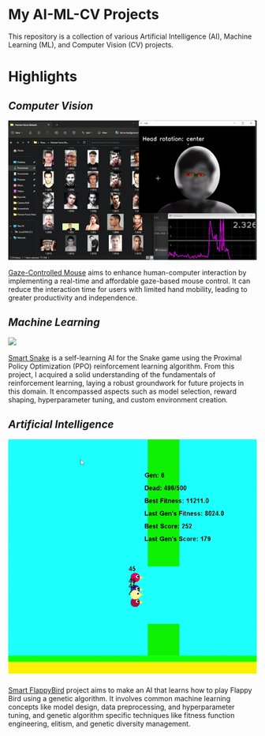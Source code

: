 # My AI-ML-CV Projects

This repository is a collection of various Artificial Intelligence (AI), Machine Learning (ML), and Computer Vision (CV) projects. 

# Highlights
 
## *Computer Vision*

<img src='https://raw.githubusercontent.com/Juhyung8371/AI-ML-CV-Projects/main/Computer%20Vision/Gaze%20Mouse/images/click.gif' width=700>

[Gaze-Controlled Mouse](https://github.com/Juhyung8371/AI-ML-CV-Projects/tree/main/Computer%20Vision/Gaze%20Mouse) aims to enhance human-computer interaction by implementing a real-time and affordable gaze-based mouse control. It can reduce the interaction time for users with limited hand mobility, leading to greater productivity and independence.

## *Machine Learning*

<img src="https://github.com/Juhyung8371/AI-ML-CV-Projects/blob/main/Artificial%20Intelligence/Reinforcement%20Learning/Smart%20Snake%20PPO/readme_image/final_result.gif?raw=true" width="300">

[Smart Snake](https://github.com/Juhyung8371/AI-ML-CV-Projects/tree/main/Artificial%20Intelligence/Reinforcement%20Learning/Smart%20Snake%20PPO) is a self-learning AI for the Snake game using the Proximal Policy Optimization (PPO) reinforcement learning algorithm. From this project, I acquired a solid understanding of the fundamentals of reinforcement learning, laying a robust groundwork for future projects in this domain. It encompassed aspects such as model selection, reward shaping, hyperparameter tuning, and custom environment creation.

## *Artificial Intelligence*

<img src="https://github.com/Juhyung8371/AI-ML-CV-Projects/blob/main/Artificial%20Intelligence/Genetic%20Algorithm/Smart%20Flappybird/readme_image/after.gif?raw=true">

[Smart FlappyBird](https://github.com/Juhyung8371/AI-ML-CV-Projects/tree/main/Artificial%20Intelligence/Genetic%20Algorithm/Smart%20Flappybird) project aims to make an AI that learns how to play Flappy Bird using a genetic algorithm. It involves common machine learning concepts like model design, data preprocessing, and hyperparameter tuning, and genetic algorithm specific techniques like fitness function engineering, elitism, and genetic diversity management. 